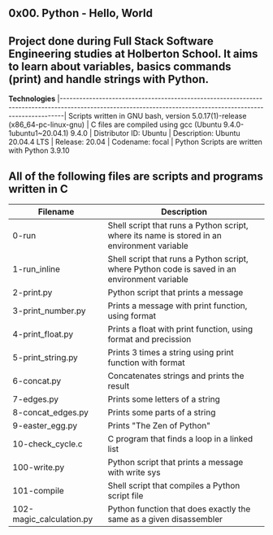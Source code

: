 __0x00. Python__ - __Hello, World__
--------------------------------------------------------------------------------------------------------------------------------------------------------------- 
Project done during Full Stack Software Engineering studies at Holberton School. It aims to learn about variables, basics commands (print) and handle strings with Python.
---------------------------------------------------------------------------------------------------------------------------------------------------------------

__Technologies__
|-------------------------------------------------------------------------------------------------------------------------------------------------------------|
 Scripts written in GNU bash, version 5.0.17(1)-release (x86_64-pc-linux-gnu) 
| C files are compiled using gcc (Ubuntu 9.4.0-1ubuntu1~20.04.1) 9.4.0 
| Distributor ID:  Ubuntu
| Description:     Ubuntu 20.04.4 LTS
| Release:         20.04
| Codename:        focal
| Python Scripts are written with Python 3.9.10

                                                                                                                       
                                                                                                                                      
 All of the following files are scripts and programs written in C 
---------------------------------------------------------------------------------------------------------------------------------------------------------------
|__Filename__	          |    __Description__ |
|---------------------- | --------------------------------------------------------------------------------------------------------------------------------------
| 0-run	                |   Shell script that runs a Python script, where its name is stored in an environment variable
| 1-run_inline	        |   Shell script that runs a Python script, where Python code is saved in an environment variable
| 2-print.py	          |   Python script that prints a message
| 3-print_number.py	    |   Prints a message with print function, using format
| 4-print_float.py	    |   Prints a float with print function, using format and precission
| 5-print_string.py	    |   Prints 3 times a string using print function with format
| 6-concat.py	          |   Concatenates strings and prints the result
| 7-edges.py	          |   Prints some letters of a string
| 8-concat_edges.py	    |   Prints some parts of a string
| 9-easter_egg.py	      |   Prints "The Zen of Python"
| 10-check_cycle.c	    |   C program that finds a loop in a linked list
| 100-write.py	        |   Python script that prints a message with write sys
| 101-compile	          |   Shell script that compiles a Python script file
| 102-magic_calculation.py	| Python function that does exactly the same as a given disassembler
